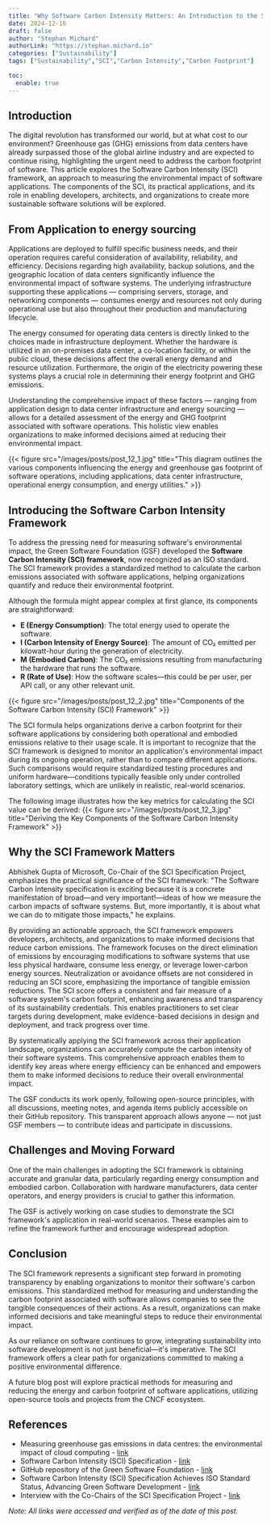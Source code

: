 ```yaml
---
title: "Why Software Carbon Intensity Matters: An Introduction to the SCI Framework"
date: 2024-12-16
draft: false
author: "Stephan Michard"
authorLink: "https://stephan.michard.io"
categories: ["Sustainability"]
tags: ["Sustainability","SCI","Carbon Intensity","Carbon Footprint"]

toc:
  enable: true
---
```


## Introduction
The digital revolution has transformed our world, but at what cost to our environment? Greenhouse gas (GHG) emissions from data centers have already surpassed those of the global airline industry and are expected to continue rising, highlighting the urgent need to address the carbon footprint of software. This article explores the Software Carbon Intensity (SCI) framework, an approach to measuring the environmental impact of software applications. The components of the SCI, its practical applications, and its role in enabling developers, architects, and organizations to create more sustainable software solutions will be explored.

## From Application to energy sourcing

Applications are deployed to fulfill specific business needs, and their operation requires careful consideration of availability, reliability, and efficiency. Decisions regarding high availability, backup solutions, and the geographic location of data centers significantly influence the environmental impact of software systems. The underlying infrastructure supporting these applications — comprising servers, storage, and networking components — consumes energy and resources not only during operational use but also throughout their production and manufacturing lifecycle.

The energy consumed for operating data centers is directly linked to the choices made in infrastructure deployment. Whether the hardware is utilized in an on-premises data center, a co-location facility, or within the public cloud, these decisions affect the overall energy demand and resource utilization. Furthermore, the origin of the electricity powering these systems plays a crucial role in determining their energy footprint and GHG emissions.

Understanding the comprehensive impact of these factors — ranging from application design to data center infrastructure and energy sourcing — allows for a detailed assessment of the energy and GHG footprint associated with software operations. This holistic view enables organizations to make informed decisions aimed at reducing their environmental impact.

{{< figure src="/images/posts/post_12_1.jpg" title="This diagram outlines the various components influencing the energy and greenhouse gas footprint of software operations, including applications, data center infrastructure, operational energy consumption, and energy utilities." >}}


## Introducing the Software Carbon Intensity Framework

To address the pressing need for measuring software's environmental impact, the Green Software Foundation (GSF) developed the **Software Carbon Intensity (SCI) framework**, now recognized as an ISO standard. The SCI framework provides a standardized method to calculate the carbon emissions associated with software applications, helping organizations quantify and reduce their environmental footprint.

Although the formula might appear complex at first glance, its components are straightforward:

- **E (Energy Consumption)**: The total energy used to operate the software.
- **I (Carbon Intensity of Energy Source)**: The amount of CO₂ emitted per kilowatt-hour during the generation of electricity.
- **M (Embodied Carbon)**: The CO₂ emissions resulting from manufacturing the hardware that runs the software.
- **R (Rate of Use)**: How the software scales—this could be per user, per API call, or any other relevant unit.

{{< figure src="/images/posts/post_12_2.jpg" title="Components of the Software Carbon Intensity (SCI) Framework" >}}

The SCI formula helps organizations derive a carbon footprint for their software applications by considering both operational and embodied emissions relative to their usage scale. It is important to recognize that the SCI framework is designed to monitor an application's environmental impact during its ongoing operation, rather than to compare different applications. Such comparisons would require standardized testing procedures and uniform hardware—conditions typically feasible only under controlled laboratory settings, which are unlikely in realistic, real-world scenarios.

The following image illustrates how the key metrics for calculating the SCI value can be derived:
{{< figure src="/images/posts/post_12_3.jpg" title="Deriving the Key Components of the Software Carbon Intensity Framework" >}}


## Why the SCI Framework Matters

Abhishek Gupta of Microsoft, Co-Chair of the SCI Specification Project, emphasizes the practical significance of the SCI framework: "The Software Carbon Intensity specification is exciting because it is a concrete manifestation of broad—and very important!—ideas of how we measure the carbon impacts of software systems. But, more importantly, it is about what we can do to mitigate those impacts," he explains.

By providing an actionable approach, the SCI framework empowers developers, architects, and organizations to make informed decisions that reduce carbon emissions. The framework focuses on the direct elimination of emissions by encouraging modifications to software systems that use less physical hardware, consume less energy, or leverage lower-carbon energy sources. Neutralization or avoidance offsets are not considered in reducing an SCI score, emphasizing the importance of tangible emission reductions. The SCI score offers a consistent and fair measure of a software system's carbon footprint, enhancing awareness and transparency of its sustainability credentials. This enables practitioners to set clear targets during development, make evidence-based decisions in design and deployment, and track progress over time.

By systematically applying the SCI framework across their application landscape, organizations can accurately compute the carbon intensity of their software systems. This comprehensive approach enables them to identify key areas where energy efficiency can be enhanced and empowers them to make informed decisions to reduce their overall environmental impact.

The GSF conducts its work openly, following open-source principles, with all discussions, meeting notes, and agenda items publicly accessible on their GitHub repository. This transparent approach allows anyone — not just GSF members — to contribute ideas and participate in discussions.

## Challenges and Moving Forward

One of the main challenges in adopting the SCI framework is obtaining accurate and granular data, particularly regarding energy consumption and embodied carbon. Collaboration with hardware manufacturers, data center operators, and energy providers is crucial to gather this information.

The GSF is actively working on case studies to demonstrate the SCI framework's application in real-world scenarios. These examples aim to refine the framework further and encourage widespread adoption.

## Conclusion

The SCI framework represents a significant step forward in promoting transparency by enabling organizations to monitor their software's carbon emissions. This standardized method for measuring and understanding the carbon footprint associated with software allows companies to see the tangible consequences of their actions. As a result, organizations can make informed decisions and take meaningful steps to reduce their environmental impact.

As our reliance on software continues to grow, integrating sustainability into software development is not just beneficial—it's imperative. The SCI framework offers a clear path for organizations committed to making a positive environmental difference.

A future blog post will explore practical methods for measuring and reducing the energy and carbon footprint of software applications, utilizing open-source tools and projects from the CNCF ecosystem.

## References

- Measuring greenhouse gas emissions in data centres: the environmental impact of cloud computing - [link](https://www.climatiq.io/blog/measure-greenhouse-gas-emissions-carbon-data-centres-cloud-computing)
- Software Carbon Intensity (SCI) Specification - [link](https://sci.greensoftware.foundation/)
- GitHub repository of the Green Software Foundation - [link](https://github.com/Green-Software-Foundation)
- Software Carbon Intensity (SCI) Specification Achieves ISO Standard Status, Advancing Green Software Development - [link](https://greensoftware.foundation/articles/sci-specification-achieves-iso-standard-status)
- Interview with the Co-Chairs of the SCI Specification Project - [link](https://greensoftware.foundation/articles/software-carbon-intensity-sci-specification-project)

_Note: All links were accessed and verified as of the date of this post._
